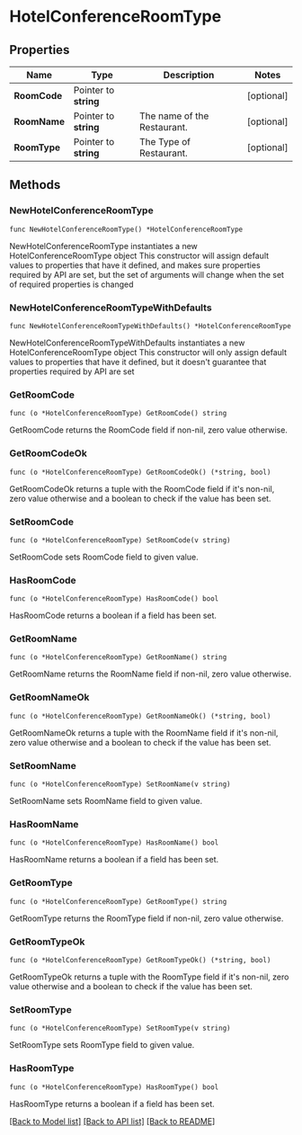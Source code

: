 # HotelConferenceRoomType

## Properties

Name | Type | Description | Notes
------------ | ------------- | ------------- | -------------
**RoomCode** | Pointer to **string** |  | [optional] 
**RoomName** | Pointer to **string** | The name of the Restaurant. | [optional] 
**RoomType** | Pointer to **string** | The Type of Restaurant. | [optional] 

## Methods

### NewHotelConferenceRoomType

`func NewHotelConferenceRoomType() *HotelConferenceRoomType`

NewHotelConferenceRoomType instantiates a new HotelConferenceRoomType object
This constructor will assign default values to properties that have it defined,
and makes sure properties required by API are set, but the set of arguments
will change when the set of required properties is changed

### NewHotelConferenceRoomTypeWithDefaults

`func NewHotelConferenceRoomTypeWithDefaults() *HotelConferenceRoomType`

NewHotelConferenceRoomTypeWithDefaults instantiates a new HotelConferenceRoomType object
This constructor will only assign default values to properties that have it defined,
but it doesn't guarantee that properties required by API are set

### GetRoomCode

`func (o *HotelConferenceRoomType) GetRoomCode() string`

GetRoomCode returns the RoomCode field if non-nil, zero value otherwise.

### GetRoomCodeOk

`func (o *HotelConferenceRoomType) GetRoomCodeOk() (*string, bool)`

GetRoomCodeOk returns a tuple with the RoomCode field if it's non-nil, zero value otherwise
and a boolean to check if the value has been set.

### SetRoomCode

`func (o *HotelConferenceRoomType) SetRoomCode(v string)`

SetRoomCode sets RoomCode field to given value.

### HasRoomCode

`func (o *HotelConferenceRoomType) HasRoomCode() bool`

HasRoomCode returns a boolean if a field has been set.

### GetRoomName

`func (o *HotelConferenceRoomType) GetRoomName() string`

GetRoomName returns the RoomName field if non-nil, zero value otherwise.

### GetRoomNameOk

`func (o *HotelConferenceRoomType) GetRoomNameOk() (*string, bool)`

GetRoomNameOk returns a tuple with the RoomName field if it's non-nil, zero value otherwise
and a boolean to check if the value has been set.

### SetRoomName

`func (o *HotelConferenceRoomType) SetRoomName(v string)`

SetRoomName sets RoomName field to given value.

### HasRoomName

`func (o *HotelConferenceRoomType) HasRoomName() bool`

HasRoomName returns a boolean if a field has been set.

### GetRoomType

`func (o *HotelConferenceRoomType) GetRoomType() string`

GetRoomType returns the RoomType field if non-nil, zero value otherwise.

### GetRoomTypeOk

`func (o *HotelConferenceRoomType) GetRoomTypeOk() (*string, bool)`

GetRoomTypeOk returns a tuple with the RoomType field if it's non-nil, zero value otherwise
and a boolean to check if the value has been set.

### SetRoomType

`func (o *HotelConferenceRoomType) SetRoomType(v string)`

SetRoomType sets RoomType field to given value.

### HasRoomType

`func (o *HotelConferenceRoomType) HasRoomType() bool`

HasRoomType returns a boolean if a field has been set.


[[Back to Model list]](../README.md#documentation-for-models) [[Back to API list]](../README.md#documentation-for-api-endpoints) [[Back to README]](../README.md)


